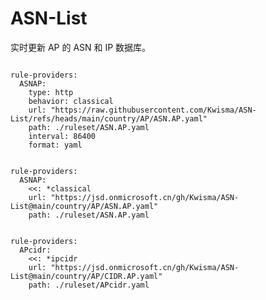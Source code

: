 
# ASN-List

实时更新 AP 的 ASN 和 IP 数据库。

<pre><code class="language-javascript">
rule-providers:
  ASNAP:
    type: http
    behavior: classical
    url: "https://raw.githubusercontent.com/Kwisma/ASN-List/refs/heads/main/country/AP/ASN.AP.yaml"
    path: ./ruleset/ASN.AP.yaml
    interval: 86400
    format: yaml
</code></pre>

<pre><code class="language-javascript">
rule-providers:
  ASNAP:
    <<: *classical
    url: "https://jsd.onmicrosoft.cn/gh/Kwisma/ASN-List@main/country/AP/ASN.AP.yaml"
    path: ./ruleset/ASN.AP.yaml
</code></pre>

<pre><code class="language-javascript">
rule-providers:
  APcidr:
    <<: *ipcidr
    url: "https://jsd.onmicrosoft.cn/gh/Kwisma/ASN-List@main/country/AP/CIDR.AP.yaml"
    path: ./ruleset/APcidr.yaml
</code></pre>